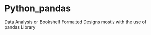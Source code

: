 # Python_pandas

Data Analysis on Bookshelf Formatted Designs mostly with the use of pandas Library
